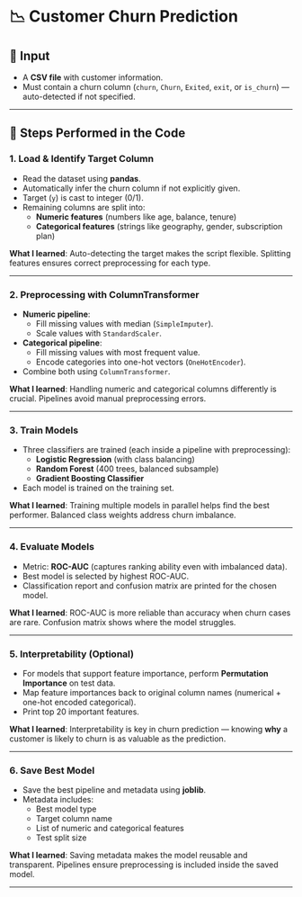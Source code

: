 # 📉 Customer Churn Prediction 

## 📂 Input
- A **CSV file** with customer information.  
- Must contain a churn column (`churn`, `Churn`, `Exited`, `exit`, or `is_churn`) — auto-detected if not specified.  

---

## 🚀 Steps Performed in the Code

### 1. Load & Identify Target Column
- Read the dataset using **pandas**.  
- Automatically infer the churn column if not explicitly given.  
- Target (`y`) is cast to integer (0/1).  
- Remaining columns are split into:  
  - **Numeric features** (numbers like age, balance, tenure)  
  - **Categorical features** (strings like geography, gender, subscription plan)  

**What I learned**: Auto-detecting the target makes the script flexible. Splitting features ensures correct preprocessing for each type.

---

### 2. Preprocessing with ColumnTransformer
- **Numeric pipeline**:  
  - Fill missing values with median (`SimpleImputer`).  
  - Scale values with `StandardScaler`.  
- **Categorical pipeline**:  
  - Fill missing values with most frequent value.  
  - Encode categories into one-hot vectors (`OneHotEncoder`).  
- Combine both using `ColumnTransformer`.

**What I learned**: Handling numeric and categorical columns differently is crucial. Pipelines avoid manual preprocessing errors.

---

### 3. Train Models
- Three classifiers are trained (each inside a pipeline with preprocessing):  
  - **Logistic Regression** (with class balancing)  
  - **Random Forest** (400 trees, balanced subsample)  
  - **Gradient Boosting Classifier**  
- Each model is trained on the training set.

**What I learned**: Training multiple models in parallel helps find the best performer. Balanced class weights address churn imbalance.

---

### 4. Evaluate Models
- Metric: **ROC-AUC** (captures ranking ability even with imbalanced data).  
- Best model is selected by highest ROC-AUC.  
- Classification report and confusion matrix are printed for the chosen model.  

**What I learned**: ROC-AUC is more reliable than accuracy when churn cases are rare. Confusion matrix shows where the model struggles.

---

### 5. Interpretability (Optional)
- For models that support feature importance, perform **Permutation Importance** on test data.  
- Map feature importances back to original column names (numerical + one-hot encoded categorical).  
- Print top 20 important features.  

**What I learned**: Interpretability is key in churn prediction — knowing **why** a customer is likely to churn is as valuable as the prediction.

---

### 6. Save Best Model
- Save the best pipeline and metadata using **joblib**.  
- Metadata includes:  
  - Best model type  
  - Target column name  
  - List of numeric and categorical features  
  - Test split size  

**What I learned**: Saving metadata makes the model reusable and transparent. Pipelines ensure preprocessing is included inside the saved model.

---
